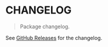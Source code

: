 # CHANGELOG

> Package changelog.

See [GitHub Releases](https://github.com/stdlib-js/time/releases) for the changelog.